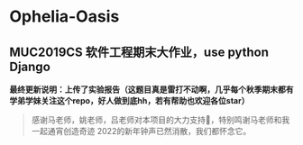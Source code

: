 # Ophelia-Oasis
MUC2019CS 软件工程期末大作业，use python Django
---------
**最终更新说明：上传了实验报告（这题目真是雷打不动啊，几乎每个秋季期末都有学弟学妹关注这个repo，好人做到底hh，若有帮助也欢迎各位star）**
> 感谢马老师，姚老师，吕老师对本项目的大力支持🙇‍，特别鸣谢马老师和我一起通宵创造奇迹
> 2022的新年钟声已然消散，我们都怀念它。
